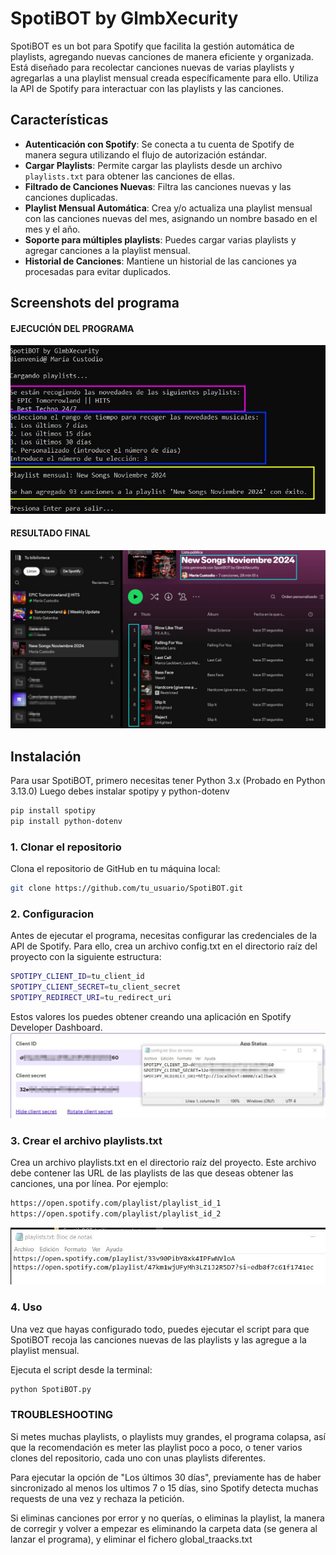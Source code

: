 # SpotiBOT by GlmbXecurity

SpotiBOT es un bot para Spotify que facilita la gestión automática de playlists, agregando nuevas canciones de manera eficiente y organizada. Está diseñado para recolectar canciones nuevas de varias playlists y agregarlas a una playlist mensual creada específicamente para ello. Utiliza la API de Spotify para interactuar con las playlists y las canciones.

## Características

- **Autenticación con Spotify**: Se conecta a tu cuenta de Spotify de manera segura utilizando el flujo de autorización estándar.
- **Cargar Playlists**: Permite cargar las playlists desde un archivo `playlists.txt` para obtener las canciones de ellas.
- **Filtrado de Canciones Nuevas**: Filtra las canciones nuevas y las canciones duplicadas.
- **Playlist Mensual Automática**: Crea y/o actualiza una playlist mensual con las canciones nuevas del mes, asignando un nombre basado en el mes y el año.
- **Soporte para múltiples playlists**: Puedes cargar varias playlists y agregar canciones a la playlist mensual.
- **Historial de Canciones**: Mantiene un historial de las canciones ya procesadas para evitar duplicados.

 ## Screenshots del programa
 #### EJECUCIÓN DEL PROGRAMA
![image](https://raw.githubusercontent.com/glmbxecurity/SpotiBOT/refs/heads/main/screenshots/ejecucion.jpeg)
 #### RESULTADO FINAL
![image](https://raw.githubusercontent.com/glmbxecurity/SpotiBOT/refs/heads/main/screenshots/spotify.jpeg)
## Instalación

Para usar SpotiBOT, primero necesitas tener Python 3.x (Probado en Python 3.13.0)
Luego debes instalar spotipy y python-dotenv
```bash
pip install spotipy
pip install python-dotenv
```

### 1. Clonar el repositorio
Clona el repositorio de GitHub en tu máquina local:

```bash
git clone https://github.com/tu_usuario/SpotiBOT.git
```

### 2. Configuracion
Antes de ejecutar el programa, necesitas configurar las credenciales de la API de Spotify. Para ello, crea un archivo config.txt en el directorio raíz del proyecto con la siguiente estructura:

```bash 
SPOTIPY_CLIENT_ID=tu_client_id
SPOTIPY_CLIENT_SECRET=tu_client_secret
SPOTIPY_REDIRECT_URI=tu_redirect_uri
```

Estos valores los puedes obtener creando una aplicación en Spotify Developer Dashboard.
![image](https://raw.githubusercontent.com/glmbxecurity/SpotiBOT/refs/heads/main/screenshots/config.jpeg)
 ### 3. Crear el archivo playlists.txt
Crea un archivo playlists.txt en el directorio raíz del proyecto. Este archivo debe contener las URL de las playlists de las que deseas obtener las canciones, una por línea. Por ejemplo:

```bash
https://open.spotify.com/playlist/playlist_id_1
https://open.spotify.com/playlist/playlist_id_2
```
![image](https://raw.githubusercontent.com/glmbxecurity/SpotiBOT/refs/heads/main/screenshots/playlists.jpeg)
 ### 4. Uso
Una vez que hayas configurado todo, puedes ejecutar el script para que SpotiBOT recoja las canciones nuevas de las playlists y las agregue a la playlist mensual.

Ejecuta el script desde la terminal:

```bash
python SpotiBOT.py
```

 ### TROUBLESHOOTING
 Si metes muchas playlists, o playlists muy grandes, el programa colapsa, así que la recomendación es meter las playlist poco a poco, o tener varios clones del repositorio, cada uno con unas playlists diferentes.
 
Para ejecutar la opción de "Los últimos 30 días", previamente has de haber sincronizado al menos los ultimos 7 o 15 días, sino Spotify detecta muchas requests de una vez y rechaza la petición.  

 Si eliminas canciones por error y no querías, o eliminas la playlist, la manera de corregir y volver a empezar es eliminando la carpeta data (se genera al lanzar el programa), y eliminar el fichero global_traacks.txt



